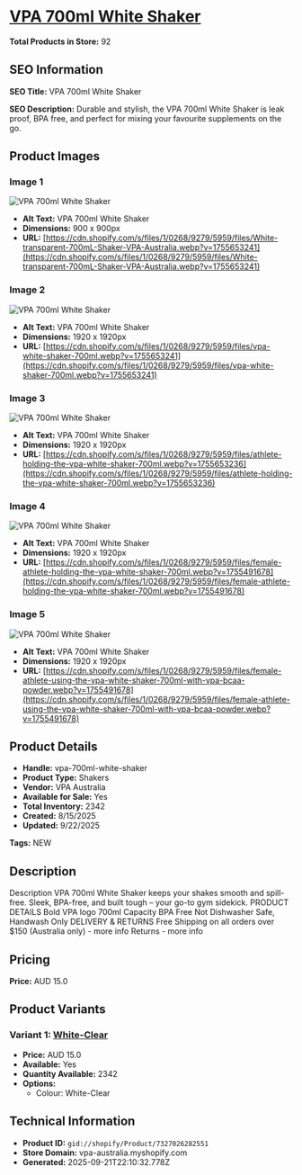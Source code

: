 # [VPA 700ml White Shaker](https://vpa-australia.myshopify.com/products/vpa-700ml-white-shaker)

**Total Products in Store:** 92

## SEO Information

**SEO Title:** VPA 700ml White Shaker

**SEO Description:** Durable and stylish, the VPA 700ml White Shaker is leak proof, BPA free, and perfect for mixing your favourite supplements on the go.

## Product Images

### Image 1
![VPA 700ml White Shaker](https://cdn.shopify.com/s/files/1/0268/9279/5959/files/White-transparent-700mL-Shaker-VPA-Australia.webp?v=1755653241)

- **Alt Text:** VPA 700ml White Shaker
- **Dimensions:** 900 x 900px
- **URL:** [https://cdn.shopify.com/s/files/1/0268/9279/5959/files/White-transparent-700mL-Shaker-VPA-Australia.webp?v=1755653241](https://cdn.shopify.com/s/files/1/0268/9279/5959/files/White-transparent-700mL-Shaker-VPA-Australia.webp?v=1755653241)

### Image 2
![VPA 700ml White Shaker](https://cdn.shopify.com/s/files/1/0268/9279/5959/files/vpa-white-shaker-700ml.webp?v=1755653241)

- **Alt Text:** VPA 700ml White Shaker
- **Dimensions:** 1920 x 1920px
- **URL:** [https://cdn.shopify.com/s/files/1/0268/9279/5959/files/vpa-white-shaker-700ml.webp?v=1755653241](https://cdn.shopify.com/s/files/1/0268/9279/5959/files/vpa-white-shaker-700ml.webp?v=1755653241)

### Image 3
![VPA 700ml White Shaker](https://cdn.shopify.com/s/files/1/0268/9279/5959/files/athlete-holding-the-vpa-white-shaker-700ml.webp?v=1755653236)

- **Alt Text:** VPA 700ml White Shaker
- **Dimensions:** 1920 x 1920px
- **URL:** [https://cdn.shopify.com/s/files/1/0268/9279/5959/files/athlete-holding-the-vpa-white-shaker-700ml.webp?v=1755653236](https://cdn.shopify.com/s/files/1/0268/9279/5959/files/athlete-holding-the-vpa-white-shaker-700ml.webp?v=1755653236)

### Image 4
![VPA 700ml White Shaker](https://cdn.shopify.com/s/files/1/0268/9279/5959/files/female-athlete-holding-the-vpa-white-shaker-700ml.webp?v=1755491678)

- **Alt Text:** VPA 700ml White Shaker
- **Dimensions:** 1920 x 1920px
- **URL:** [https://cdn.shopify.com/s/files/1/0268/9279/5959/files/female-athlete-holding-the-vpa-white-shaker-700ml.webp?v=1755491678](https://cdn.shopify.com/s/files/1/0268/9279/5959/files/female-athlete-holding-the-vpa-white-shaker-700ml.webp?v=1755491678)

### Image 5
![VPA 700ml White Shaker](https://cdn.shopify.com/s/files/1/0268/9279/5959/files/female-athlete-using-the-vpa-white-shaker-700ml-with-vpa-bcaa-powder.webp?v=1755491678)

- **Alt Text:** VPA 700ml White Shaker
- **Dimensions:** 1920 x 1920px
- **URL:** [https://cdn.shopify.com/s/files/1/0268/9279/5959/files/female-athlete-using-the-vpa-white-shaker-700ml-with-vpa-bcaa-powder.webp?v=1755491678](https://cdn.shopify.com/s/files/1/0268/9279/5959/files/female-athlete-using-the-vpa-white-shaker-700ml-with-vpa-bcaa-powder.webp?v=1755491678)

## Product Details

- **Handle:** vpa-700ml-white-shaker
- **Product Type:** Shakers
- **Vendor:** VPA Australia
- **Available for Sale:** Yes
- **Total Inventory:** 2342
- **Created:** 8/15/2025
- **Updated:** 9/22/2025

**Tags:** NEW

## Description

Description VPA 700ml White Shaker keeps your shakes smooth and spill-free. Sleek, BPA-free, and built tough – your go-to gym sidekick. PRODUCT DETAILS Bold VPA logo 700ml Capacity BPA Free Not Dishwasher Safe, Handwash Only DELIVERY & RETURNS Free Shipping on all orders over $150 (Australia only) - more info Returns - more info

## Pricing

**Price:** AUD 15.0

## Product Variants

### Variant 1: [White-Clear](https://vpa-australia.myshopify.com/products/vpa-700ml-white-shaker)

- **Price:** AUD 15.0
- **Available:** Yes
- **Quantity Available:** 2342
- **Options:**
  - Colour: White-Clear

## Technical Information

- **Product ID:** `gid://shopify/Product/7327026282551`
- **Store Domain:** vpa-australia.myshopify.com
- **Generated:** 2025-09-21T22:10:32.778Z

